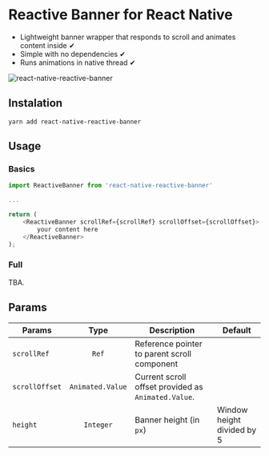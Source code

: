 # Reactive Banner for React Native
* Lightweight banner wrapper that responds to scroll and animates content inside ✔
* Simple with no dependencies ✔
* Runs animations in native thread ✔

![react-native-reactive-banner](https://user-images.githubusercontent.com/45104241/77213869-b5acc600-6b0c-11ea-8a46-e628dbffb77a.gif)

## Instalation

```
yarn add react-native-reactive-banner
```

## Usage

### Basics
```js
import ReactiveBanner from 'react-native-reactive-banner'

...

return (
	<ReactiveBanner scrollRef={scrollRef} scrollOffset={scrollOffset}>
		your content here
	</ReactiveBanner>
);
```

### Full

TBA.

## Params
| Params                | Type          | Description  | Default      |
| --------------------- |:-------------:| ------------ | ------------ |
| `scrollRef` | `Ref`     | Reference pointer to parent scroll component      ||
| `scrollOffset`  | `Animated.Value`     |Current scroll offset provided as `Animated.Value`.||
| `height`    | `Integer`     |Banner height (in `px`)| Window height divided by 5 |

